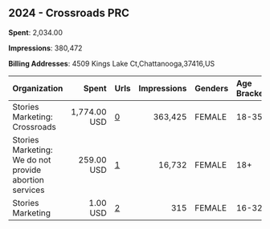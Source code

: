## 2024 - Crossroads PRC 
**Spent**: 2,034.00

**Impressions**: 380,472

**Billing Addresses**: 4509 Kings Lake Ct,Chattanooga,37416,US

|Organization|Spent|Urls|Impressions|Genders|Age Brackets|Country Codes|
|:---|---:|:---|---:|:---|:---|:---|
|Stories Marketing: Crossroads|1,774.00 USD|[0](https://www.snap.com/political-ads/asset/ada5dd772591bb1cecec76ba62d5ee9bba0b5d8f406a39cdea53619baf2e34fa?mediaType=mp4)|363,425|FEMALE|18-35|united states|
|Stories Marketing: We do not provide abortion services|259.00 USD|[1](https://www.snap.com/political-ads/asset/40d58c5bfcdde5b61f38a469273e593216ca4eb080ffffa9de484cbbfa46bb22?mediaType=mp4)|16,732|FEMALE|18+|united states|
|Stories Marketing|1.00 USD|[2](https://www.snap.com/political-ads/asset/7457c56bde70cb276ffce88facb10ac3f83210985b81dbdd2f211badc92e24bd?mediaType=mp4)|315|FEMALE|16-32|united states|
